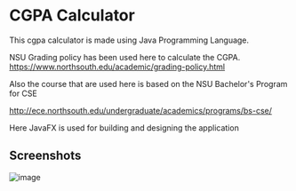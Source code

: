 
# CGPA Calculator

This cgpa calculator is made using Java Programming Language.

NSU Grading policy has been used here to calculate the CGPA.
https://www.northsouth.edu/academic/grading-policy.html
 
 Also the course that are used here is based on the NSU Bachelor's Program for CSE 

 http://ece.northsouth.edu/undergraduate/academics/programs/bs-cse/

 Here JavaFX is used for building and designing the application 



## Screenshots

![image](https://github.com/sararahman1729/CGPA_calculator/assets/106180978/f1ff3cad-b2ab-48bd-a5aa-585fd68566f8)


